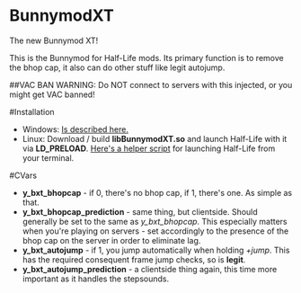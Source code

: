 BunnymodXT
==========

The new Bunnymod XT!

This is the Bunnymod for Half-Life mods. Its primary function is to remove the bhop cap, it also can do other stuff like legit autojump.

##VAC BAN WARNING: Do NOT connect to servers with this injected, or you might get VAC banned!

#Installation
- Windows: [Is described here.](https://github.com/YaLTeR/BunnymodXT-Injector)
- Linux: Download / build **libBunnymodXT.so** and launch Half-Life with it via **LD_PRELOAD**. [Here's a helper script](http://tastools.readthedocs.org/en/latest/tastools.html#half-life-execution-script) for launching Half-Life from your terminal.

#CVars
- **y_bxt_bhopcap** - if 0, there's no bhop cap, if 1, there's one. As simple as that.
- **y_bxt_bhopcap_prediction** - same thing, but clientside. Should generally be set to the same as *y_bxt_bhopcap*. This especially matters when you're playing on servers - set accordingly to the presence of the bhop cap on the server in order to eliminate lag.
- **y_bxt_autojump** - if 1, you jump automatically when holding *+jump*. This has the required consequent frame jump checks, so is **legit**.
- **y_bxt_autojump_prediction** - a clientside thing again, this time more important as it handles the stepsounds.
